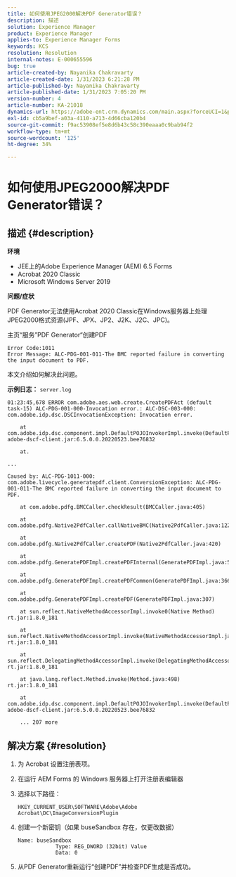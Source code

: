 ```yaml
---
title: 如何使用JPEG2000解决PDF Generator错误？
description: 描述
solution: Experience Manager
product: Experience Manager
applies-to: Experience Manager Forms
keywords: KCS
resolution: Resolution
internal-notes: E-000655596
bug: true
article-created-by: Nayanika Chakravarty
article-created-date: 1/31/2023 6:21:28 PM
article-published-by: Nayanika Chakravarty
article-published-date: 1/31/2023 7:05:20 PM
version-number: 4
article-number: KA-21018
dynamics-url: https://adobe-ent.crm.dynamics.com/main.aspx?forceUCI=1&pagetype=entityrecord&etn=knowledgearticle&id=a389240e-94a1-ed11-aad1-6045bd0063aa
exl-id: cb5a9bef-a03a-4110-a713-4d66cba120b4
source-git-commit: f9ac53908ef5e8d6b43c58c390eaaa0c9bab94f2
workflow-type: tm+mt
source-wordcount: '125'
ht-degree: 34%

---
```


# 如何使用JPEG2000解决PDF Generator错误？

## 描述 {#description}


<b>环境</b>

- JEE上的Adobe Experience Manager (AEM) 6.5 Forms
- Acrobat 2020 Classic
- Microsoft Windows Server 2019

<b>问题/症状</b>

PDF Generator无法使用Acrobat 2020 Classic在Windows服务器上处理JPEG2000格式资源(JPF、JPX、JP2、J2K、J2C、JPC)。

主页“服务”PDF Generator“创建PDF


```
Error Code:1011 
Error Message: ALC-PDG-001-011-The BMC reported failure in converting the input document to PDF.
```


本文介绍如何解决此问题。

<b>示例日志：</b>
`server.log`


```
01:23:45,678 ERROR com.adobe.aes.web.create.CreatePDFAct (default task-15) ALC-PDG-001-000-Invocation error.: ALC-DSC-003-000: com.adobe.idp.dsc.DSCInvocationException: Invocation error.

    at com.adobe.idp.dsc.component.impl.DefaultPOJOInvokerImpl.invoke(DefaultPOJOInvokerImpl.java:152) adobe-dscf-client.jar:6.5.0.0.20220523.bee76832

    at.

...

Caused by: ALC-PDG-1011-000: com.adobe.livecycle.generatepdf.client.ConversionException: ALC-PDG-001-011-The BMC reported failure in converting the input document to PDF.

    at com.adobe.pdfg.BMCCaller.checkResult(BMCCaller.java:405)

    at com.adobe.pdfg.Native2PdfCaller.callNativeBMC(Native2PdfCaller.java:1229)

    at com.adobe.pdfg.Native2PdfCaller.createPDF(Native2PdfCaller.java:420)

    at com.adobe.pdfg.GeneratePDFImpl.createPDFInternal(GeneratePDFImpl.java:527)

    at com.adobe.pdfg.GeneratePDFImpl.createPDFCommon(GeneratePDFImpl.java:366)

    at com.adobe.pdfg.GeneratePDFImpl.createPDF(GeneratePDFImpl.java:307)

    at sun.reflect.NativeMethodAccessorImpl.invoke0(Native Method) rt.jar:1.8.0_181

    at sun.reflect.NativeMethodAccessorImpl.invoke(NativeMethodAccessorImpl.java:62) rt.jar:1.8.0_181

    at sun.reflect.DelegatingMethodAccessorImpl.invoke(DelegatingMethodAccessorImpl.java:43) rt.jar:1.8.0_181

    at java.lang.reflect.Method.invoke(Method.java:498) rt.jar:1.8.0_181

    at com.adobe.idp.dsc.component.impl.DefaultPOJOInvokerImpl.invoke(DefaultPOJOInvokerImpl.java:118) adobe-dscf-client.jar:6.5.0.0.20220523.bee76832

    ... 207 more
```



## 解决方案 {#resolution}


1. 为 Acrobat 设置注册表项。
2. 在运行 AEM Forms 的 Windows 服务器上打开注册表编辑器
3. 选择以下路径：

   `HKEY_CURRENT_USER\SOFTWARE\Adobe\Adobe Acrobat\DC\ImageConversionPlugin`
4. 创建一个新密钥（如果 buseSandbox 存在，仅更改数据）


   ```
   Name: buseSandbox
               Type: REG_DWORD (32bit) Value
               Data: 0
   ```

5. 从PDF Generator重新运行“创建PDF”并检查PDF生成是否成功。
